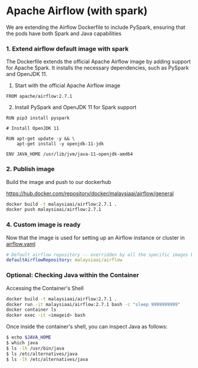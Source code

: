 # Apache Airflow (with spark)

We are extending the Airflow Dockerfile to include PySpark, ensuring that the pods have both Spark and Java capabilities

### 1. Extend airflow default image with spark

The Dockerfile extends the official Apache Airflow image by adding support for Apache Spark. It installs the necessary dependencies, such as PySpark and OpenJDK 11.

1. Start with the official Apache Airflow image
   
```
FROM apache/airflow:2.7.1
```

2. Install PySpark and OpenJDK 11 for Spark support
   
```
RUN pip3 install pyspark

# Install OpenJDK 11

RUN apt-get update -y && \
    apt-get install -y openjdk-11-jdk

ENV JAVA_HOME /usr/lib/jvm/java-11-openjdk-amd64
```

### 2. Publish image

Build the image and push to our dockerhub

https://hub.docker.com/repository/docker/malaysiaai/airflow/general

```bash
docker build -t malaysiaai/airflow:2.7.1 .
docker push malaysiaai/airflow:2.7.1
```

### 4. Custom image is ready

Now that the image is used for setting up an Airflow instance or cluster in [airflow.yaml](https://github.com/malaysia-ai/infra/blob/main/airflow/airflow.yaml#L68)

```yaml
# Default airflow repository -- overridden by all the specific images below
defaultAirflowRepository: malaysiaai/airflow
```

### Optional: Checking Java within the Container

Accessing the Container's Shell

```bash
docker build -t malaysiaai/airflow:2.7.1 .
docker run -it malaysiaai/airflow:2.7.1 bash -c "sleep 9999999999"
docker container ls
docker exec -it <imageid> bash
```

Once inside the container's shell, you can inspect Java as follows:

```bash
$ echo $JAVA_HOME
$ which java
$ ls -lh /usr/bin/java
$ ls /etc/alternatives/java
$ ls -lh /etc/alternatives/java
```


